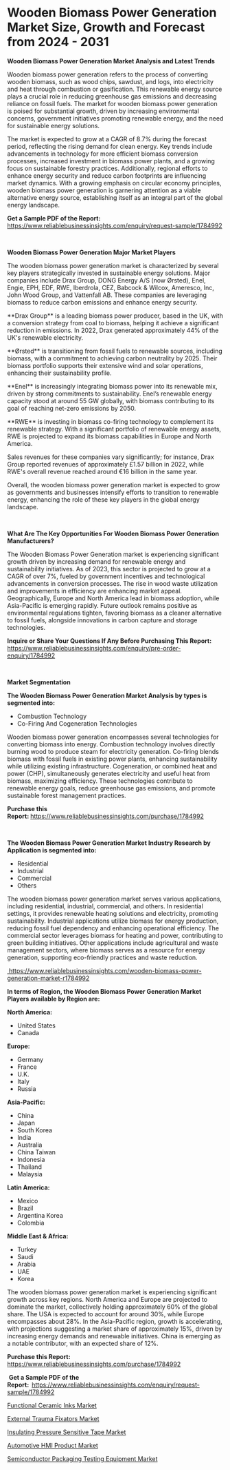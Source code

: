<p><h1>Wooden Biomass Power Generation Market Size, Growth and Forecast from 2024 - 2031</h1></p><p><strong>Wooden Biomass Power Generation Market Analysis and Latest Trends</strong></p>
<p><p>Wooden biomass power generation refers to the process of converting wooden biomass, such as wood chips, sawdust, and logs, into electricity and heat through combustion or gasification. This renewable energy source plays a crucial role in reducing greenhouse gas emissions and decreasing reliance on fossil fuels. The market for wooden biomass power generation is poised for substantial growth, driven by increasing environmental concerns, government initiatives promoting renewable energy, and the need for sustainable energy solutions.</p><p>The market is expected to grow at a CAGR of 8.7% during the forecast period, reflecting the rising demand for clean energy. Key trends include advancements in technology for more efficient biomass conversion processes, increased investment in biomass power plants, and a growing focus on sustainable forestry practices. Additionally, regional efforts to enhance energy security and reduce carbon footprints are influencing market dynamics. With a growing emphasis on circular economy principles, wooden biomass power generation is garnering attention as a viable alternative energy source, establishing itself as an integral part of the global energy landscape.</p></p>
<p><strong>Get a Sample PDF of the Report:&nbsp;</strong> <a href="https://www.reliablebusinessinsights.com/enquiry/request-sample/1784992?utm_campaign=1498&utm_medium=2&utm_source=Github&utm_content=ia&utm_term=13102024&utm_id=wooden-biomass-power-generation">https://www.reliablebusinessinsights.com/enquiry/request-sample/1784992</a></p>
<p>&nbsp;</p>
<p><strong>Wooden Biomass Power Generation Major Market Players</strong></p>
<p><p>The wooden biomass power generation market is characterized by several key players strategically invested in sustainable energy solutions. Major companies include Drax Group, DONG Energy A/S (now Ørsted), Enel, Engie, EPH, EDF, RWE, Iberdrola, CEZ, Babcock & Wilcox, Ameresco, Inc, John Wood Group, and Vattenfall AB. These companies are leveraging biomass to reduce carbon emissions and enhance energy security.</p><p>**Drax Group** is a leading biomass power producer, based in the UK, with a conversion strategy from coal to biomass, helping it achieve a significant reduction in emissions. In 2022, Drax generated approximately 44% of the UK's renewable electricity. </p><p>**Ørsted** is transitioning from fossil fuels to renewable sources, including biomass, with a commitment to achieving carbon neutrality by 2025. Their biomass portfolio supports their extensive wind and solar operations, enhancing their sustainability profile. </p><p>**Enel** is increasingly integrating biomass power into its renewable mix, driven by strong commitments to sustainability. Enel’s renewable energy capacity stood at around 55 GW globally, with biomass contributing to its goal of reaching net-zero emissions by 2050.</p><p>**RWE** is investing in biomass co-firing technology to complement its renewable strategy. With a significant portfolio of renewable energy assets, RWE is projected to expand its biomass capabilities in Europe and North America.</p><p>Sales revenues for these companies vary significantly; for instance, Drax Group reported revenues of approximately £1.57 billion in 2022, while RWE's overall revenue reached around €16 billion in the same year. </p><p>Overall, the wooden biomass power generation market is expected to grow as governments and businesses intensify efforts to transition to renewable energy, enhancing the role of these key players in the global energy landscape.</p></p>
<p>&nbsp;</p>
<p><strong>What Are The Key Opportunities For Wooden Biomass Power Generation Manufacturers?</strong></p>
<p><p>The Wooden Biomass Power Generation market is experiencing significant growth driven by increasing demand for renewable energy and sustainability initiatives. As of 2023, this sector is projected to grow at a CAGR of over 7%, fueled by government incentives and technological advancements in conversion processes. The rise in wood waste utilization and improvements in efficiency are enhancing market appeal. Geographically, Europe and North America lead in biomass adoption, while Asia-Pacific is emerging rapidly. Future outlook remains positive as environmental regulations tighten, favoring biomass as a cleaner alternative to fossil fuels, alongside innovations in carbon capture and storage technologies.</p></p>
<p><strong>Inquire or Share Your Questions If Any Before Purchasing This Report:</strong> <a href="https://www.reliablebusinessinsights.com/enquiry/pre-order-enquiry/1784992?utm_campaign=1498&utm_medium=2&utm_source=Github&utm_content=ia&utm_term=13102024&utm_id=wooden-biomass-power-generation">https://www.reliablebusinessinsights.com/enquiry/pre-order-enquiry/1784992</a></p>
<p>&nbsp;</p>
<p><strong>Market Segmentation</strong></p>
<p><strong>The Wooden Biomass Power Generation Market Analysis by types is segmented into:</strong></p>
<p><ul><li>Combustion Technology</li><li>Co-Firing And Cogeneration Technologies</li></ul></p>
<p><p>Wooden biomass power generation encompasses several technologies for converting biomass into energy. Combustion technology involves directly burning wood to produce steam for electricity generation. Co-firing blends biomass with fossil fuels in existing power plants, enhancing sustainability while utilizing existing infrastructure. Cogeneration, or combined heat and power (CHP), simultaneously generates electricity and useful heat from biomass, maximizing efficiency. These technologies contribute to renewable energy goals, reduce greenhouse gas emissions, and promote sustainable forest management practices.</p></p>
<p><strong>Purchase this Report:&nbsp;</strong><a href="https://www.reliablebusinessinsights.com/purchase/1784992?utm_campaign=1498&utm_medium=2&utm_source=Github&utm_content=ia&utm_term=13102024&utm_id=wooden-biomass-power-generation">https://www.reliablebusinessinsights.com/purchase/1784992</a></p>
<p>&nbsp;</p>
<p><strong>The Wooden Biomass Power Generation Market Industry Research by Application is segmented into:</strong></p>
<p><ul><li>Residential</li><li>Industrial</li><li>Commercial</li><li>Others</li></ul></p>
<p><p>The wooden biomass power generation market serves various applications, including residential, industrial, commercial, and others. In residential settings, it provides renewable heating solutions and electricity, promoting sustainability. Industrial applications utilize biomass for energy production, reducing fossil fuel dependency and enhancing operational efficiency. The commercial sector leverages biomass for heating and power, contributing to green building initiatives. Other applications include agricultural and waste management sectors, where biomass serves as a resource for energy generation, supporting eco-friendly practices and waste reduction.</p></p>
<p><a href="https://www.reliablebusinessinsights.com/wooden-biomass-power-generation-market-r1784992?utm_campaign=1498&utm_medium=2&utm_source=Github&utm_content=ia&utm_term=13102024&utm_id=wooden-biomass-power-generation">&nbsp;https://www.reliablebusinessinsights.com/wooden-biomass-power-generation-market-r1784992</a></p>
<p><strong>In terms of Region, the Wooden Biomass Power Generation Market Players available by Region are:</strong></p>
<p>
    <p> <strong> North America: </strong>
        <ul>
            <li>United States</li>
            <li>Canada</li>
        </ul>
        </p> 
    <p> <strong> Europe: </strong>
        <ul>
            <li>Germany</li>
            <li>France</li>
            <li>U.K.</li>
            <li>Italy</li>
            <li>Russia</li>
        </ul>
        </p> 
    <p> <strong> Asia-Pacific: </strong>
        <ul>
            <li>China</li>
            <li>Japan</li>
            <li>South Korea</li>
            <li>India</li>
            <li>Australia</li>
            <li>China Taiwan</li>
            <li>Indonesia</li>
            <li>Thailand</li>
            <li>Malaysia</li>
        </ul>
        </p> 
    <p> <strong> Latin America: </strong>
        <ul>
            <li>Mexico</li>
            <li>Brazil</li>
            <li>Argentina Korea</li>
            <li>Colombia</li>
        </ul>
        </p> 
    <p> <strong> Middle East & Africa: </strong>
        <ul>
            <li>Turkey</li>
            <li>Saudi</li>
            <li>Arabia</li>
            <li>UAE</li>
            <li>Korea</li>
        </ul>
    </p>
    </p>
<p><p>The wooden biomass power generation market is experiencing significant growth across key regions. North America and Europe are projected to dominate the market, collectively holding approximately 60% of the global share. The USA is expected to account for around 30%, while Europe encompasses about 28%. In the Asia-Pacific region, growth is accelerating, with projections suggesting a market share of approximately 15%, driven by increasing energy demands and renewable initiatives. China is emerging as a notable contributor, with an expected share of 12%.</p></p>
<p><strong>Purchase this Report: </strong><a href="https://www.reliablebusinessinsights.com/purchase/1784992?utm_campaign=1498&utm_medium=2&utm_source=Github&utm_content=ia&utm_term=13102024&utm_id=wooden-biomass-power-generation">https://www.reliablebusinessinsights.com/purchase/1784992</a></p>
<p>&nbsp;<strong>Get a Sample PDF of the Report:&nbsp;&nbsp;</strong><a href="https://www.reliablebusinessinsights.com/enquiry/request-sample/1784992?utm_campaign=1498&utm_medium=2&utm_source=Github&utm_content=ia&utm_term=13102024&utm_id=wooden-biomass-power-generation">https://www.reliablebusinessinsights.com/enquiry/request-sample/1784992</a></p>
<p><strong></strong></p>
<p><p><a href="https://www.linkedin.com/pulse/functional-ceramic-inks-market-investigation-industry-evolution-fl1fc?utm_campaign=1498&utm_medium=2&utm_source=Github&utm_content=ia&utm_term=13102024&utm_id=wooden-biomass-power-generation">Functional Ceramic Inks Market</a></p><p><a href="https://www.linkedin.com/pulse/emerging-trends-external-trauma-fixators-market-global-eicre?utm_campaign=1498&utm_medium=2&utm_source=Github&utm_content=ia&utm_term=13102024&utm_id=wooden-biomass-power-generation">External Trauma Fixators Market</a></p><p><a href="https://github.com/SidorelaGurakuqi596/Market-Research-Report-List-1/blob/main/insulating-pressure-sensitive-tape-market.md?utm_campaign=1498&utm_medium=2&utm_source=Github&utm_content=ia&utm_term=13102024&utm_id=wooden-biomass-power-generation">Insulating Pressure Sensitive Tape Market</a></p><p><a href="https://www.linkedin.com/pulse/automotive-hmi-product-market-size-growing-cagr-88-report-bbb0c?utm_campaign=1498&utm_medium=2&utm_source=Github&utm_content=ia&utm_term=13102024&utm_id=wooden-biomass-power-generation">Automotive HMI Product Market</a></p><p><a href="https://github.com/laurettae0ac/Market-Research-Report-List-1/blob/main/semiconductor-packaging-testing-equipment-market.md?utm_campaign=1498&utm_medium=2&utm_source=Github&utm_content=ia&utm_term=13102024&utm_id=wooden-biomass-power-generation">Semiconductor Packaging Testing Equipment Market</a></p></p>